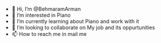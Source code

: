 - 👋 Hi, I’m @BehmaramArman
- 👀 I’m interested in Piano
- 🌱 I’m currently learning about Piano and work with it
- 💞️ I’m looking to collaborate on My job and its oppurtunities
- 📫 How to reach me in mail me

<!---
BehmaramArman/BehmaramArman is a ✨ special ✨ repository because its `README.md` (this file) appears on your GitHub profile.
You can click the Preview link to take a look at your changes.
--->
